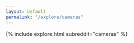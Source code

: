 ```yaml
---
layout: default
permalink: "/explore/cameras"
---
```


<link rel="stylesheet" type="text/css" href="/static/css/explore.css">
{% include explore.html subreddit="cameras" %}
